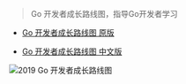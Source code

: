 > Go 开发者成长路线图，指导Go开发者学习



- [Go 开发者成长路线图 原版](https://github.com/Alikhll/golang-developer-roadmap)

- [Go 开发者成长路线图 中文版](https://github.com/Alikhll/golang-developer-roadmap/blob/master/i18n/ReadMe-zh-CN.md)

  

![2019 Go 开发者成长路线图](../images/golang-developer-roadmap-zh-CN.png) 
